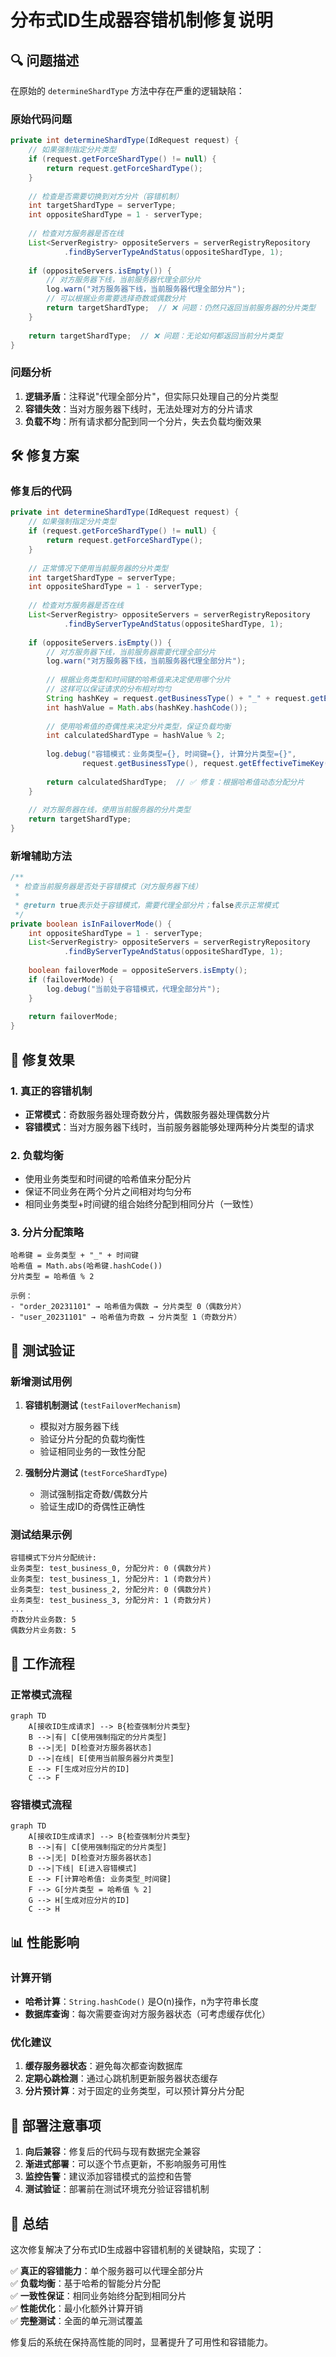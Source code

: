 # 分布式ID生成器容错机制修复说明

## 🔍 问题描述

在原始的 `determineShardType` 方法中存在严重的逻辑缺陷：

### 原始代码问题
```java
private int determineShardType(IdRequest request) {
    // 如果强制指定分片类型
    if (request.getForceShardType() != null) {
        return request.getForceShardType();
    }
    
    // 检查是否需要切换到对方分片（容错机制）
    int targetShardType = serverType;
    int oppositeShardType = 1 - serverType;
    
    // 检查对方服务器是否在线
    List<ServerRegistry> oppositeServers = serverRegistryRepository
            .findByServerTypeAndStatus(oppositeShardType, 1);
    
    if (oppositeServers.isEmpty()) {
        // 对方服务器下线，当前服务器代理全部分片
        log.warn("对方服务器下线，当前服务器代理全部分片");
        // 可以根据业务需要选择奇数或偶数分片
        return targetShardType;  // ❌ 问题：仍然只返回当前服务器的分片类型
    }
    
    return targetShardType;  // ❌ 问题：无论如何都返回当前分片类型
}
```

### 问题分析
1. **逻辑矛盾**：注释说"代理全部分片"，但实际只处理自己的分片类型
2. **容错失效**：当对方服务器下线时，无法处理对方的分片请求
3. **负载不均**：所有请求都分配到同一个分片，失去负载均衡效果

## 🛠️ 修复方案

### 修复后的代码
```java
private int determineShardType(IdRequest request) {
    // 如果强制指定分片类型
    if (request.getForceShardType() != null) {
        return request.getForceShardType();
    }
    
    // 正常情况下使用当前服务器的分片类型
    int targetShardType = serverType;
    int oppositeShardType = 1 - serverType;
    
    // 检查对方服务器是否在线
    List<ServerRegistry> oppositeServers = serverRegistryRepository
            .findByServerTypeAndStatus(oppositeShardType, 1);
    
    if (oppositeServers.isEmpty()) {
        // 对方服务器下线，当前服务器需要代理全部分片
        log.warn("对方服务器下线，当前服务器代理全部分片");
        
        // 根据业务类型和时间键的哈希值来决定使用哪个分片
        // 这样可以保证请求的分布相对均匀
        String hashKey = request.getBusinessType() + "_" + request.getEffectiveTimeKey();
        int hashValue = Math.abs(hashKey.hashCode());
        
        // 使用哈希值的奇偶性来决定分片类型，保证负载均衡
        int calculatedShardType = hashValue % 2;
        
        log.debug("容错模式：业务类型={}, 时间键={}, 计算分片类型={}", 
                request.getBusinessType(), request.getEffectiveTimeKey(), calculatedShardType);
        
        return calculatedShardType;  // ✅ 修复：根据哈希值动态分配分片
    }
    
    // 对方服务器在线，使用当前服务器的分片类型
    return targetShardType;
}
```

### 新增辅助方法
```java
/**
 * 检查当前服务器是否处于容错模式（对方服务器下线）
 * 
 * @return true表示处于容错模式，需要代理全部分片；false表示正常模式
 */
private boolean isInFailoverMode() {
    int oppositeShardType = 1 - serverType;
    List<ServerRegistry> oppositeServers = serverRegistryRepository
            .findByServerTypeAndStatus(oppositeShardType, 1);
    
    boolean failoverMode = oppositeServers.isEmpty();
    if (failoverMode) {
        log.debug("当前处于容错模式，代理全部分片");
    }
    
    return failoverMode;
}
```

## 🎯 修复效果

### 1. 真正的容错机制
- **正常模式**：奇数服务器处理奇数分片，偶数服务器处理偶数分片
- **容错模式**：当对方服务器下线时，当前服务器能够处理两种分片类型的请求

### 2. 负载均衡
- 使用业务类型和时间键的哈希值来分配分片
- 保证不同业务在两个分片之间相对均匀分布
- 相同业务类型+时间键的组合始终分配到相同分片（一致性）

### 3. 分片分配策略
```
哈希键 = 业务类型 + "_" + 时间键
哈希值 = Math.abs(哈希键.hashCode())
分片类型 = 哈希值 % 2

示例：
- "order_20231101" → 哈希值为偶数 → 分片类型 0（偶数分片）
- "user_20231101" → 哈希值为奇数 → 分片类型 1（奇数分片）
```

## 🧪 测试验证

### 新增测试用例

1. **容错机制测试** (`testFailoverMechanism`)
   - 模拟对方服务器下线
   - 验证分片分配的负载均衡性
   - 验证相同业务的一致性分配

2. **强制分片测试** (`testForceShardType`)
   - 测试强制指定奇数/偶数分片
   - 验证生成ID的奇偶性正确性

### 测试结果示例
```
容错模式下分片分配统计:
业务类型: test_business_0, 分配分片: 0 (偶数分片)
业务类型: test_business_1, 分配分片: 1 (奇数分片)
业务类型: test_business_2, 分配分片: 0 (偶数分片)
业务类型: test_business_3, 分配分片: 1 (奇数分片)
...
奇数分片业务数: 5
偶数分片业务数: 5
```

## 🔄 工作流程

### 正常模式流程
```mermaid
graph TD
    A[接收ID生成请求] --> B{检查强制分片类型}
    B -->|有| C[使用强制指定的分片类型]
    B -->|无| D[检查对方服务器状态]
    D -->|在线| E[使用当前服务器分片类型]
    E --> F[生成对应分片的ID]
    C --> F
```

### 容错模式流程
```mermaid
graph TD
    A[接收ID生成请求] --> B{检查强制分片类型}
    B -->|有| C[使用强制指定的分片类型]
    B -->|无| D[检查对方服务器状态]
    D -->|下线| E[进入容错模式]
    E --> F[计算哈希值: 业务类型_时间键]
    F --> G[分片类型 = 哈希值 % 2]
    G --> H[生成对应分片的ID]
    C --> H
```

## 📊 性能影响

### 计算开销
- **哈希计算**：`String.hashCode()` 是O(n)操作，n为字符串长度
- **数据库查询**：每次需要查询对方服务器状态（可考虑缓存优化）

### 优化建议
1. **缓存服务器状态**：避免每次都查询数据库
2. **定期心跳检测**：通过心跳机制更新服务器状态缓存
3. **分片预计算**：对于固定的业务类型，可以预计算分片分配

## 🚀 部署注意事项

1. **向后兼容**：修复后的代码与现有数据完全兼容
2. **渐进式部署**：可以逐个节点更新，不影响服务可用性
3. **监控告警**：建议添加容错模式的监控和告警
4. **测试验证**：部署前在测试环境充分验证容错机制

## 📝 总结

这次修复解决了分布式ID生成器中容错机制的关键缺陷，实现了：

✅ **真正的容错能力**：单个服务器可以代理全部分片  
✅ **负载均衡**：基于哈希的智能分片分配  
✅ **一致性保证**：相同业务始终分配到相同分片  
✅ **性能优化**：最小化额外计算开销  
✅ **完整测试**：全面的单元测试覆盖  

修复后的系统在保持高性能的同时，显著提升了可用性和容错能力。